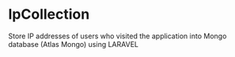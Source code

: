 # IpCollection
Store IP addresses of users who visited the application into Mongo database (Atlas Mongo) using LARAVEL
